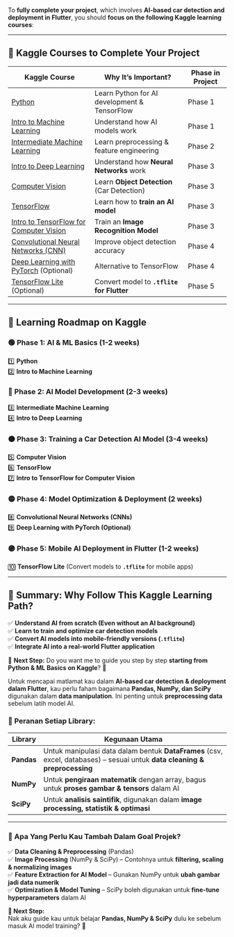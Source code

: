To **fully complete your project**, which involves **AI-based car detection and deployment in Flutter**, you should **focus on the following Kaggle learning courses**:

---

## **📌 Kaggle Courses to Complete Your Project**
| **Kaggle Course** | **Why It’s Important?** | **Phase in Project** |
|-------------------|------------------------|---------------------|
| [Python](https://www.kaggle.com/learn/python) | Learn Python for AI development & TensorFlow | Phase 1 |
| [Intro to Machine Learning](https://www.kaggle.com/learn/intro-to-machine-learning) | Understand how AI models work | Phase 1 |
| [Intermediate Machine Learning](https://www.kaggle.com/learn/intermediate-machine-learning) | Learn preprocessing & feature engineering | Phase 2 |
| [Intro to Deep Learning](https://www.kaggle.com/learn/intro-to-deep-learning) | Understand how **Neural Networks** work | Phase 3 |
| [Computer Vision](https://www.kaggle.com/learn/computer-vision) | Learn **Object Detection** (Car Detection) | Phase 3 |
| [TensorFlow](https://www.kaggle.com/learn/intro-to-tensorflow) | Learn how to **train an AI model** | Phase 3 |
| [Intro to TensorFlow for Computer Vision](https://www.kaggle.com/learn/intro-to-tensorflow-for-computer-vision) | Train an **Image Recognition Model** | Phase 3 |
| [Convolutional Neural Networks (CNN)](https://www.kaggle.com/learn/convolutional-neural-networks) | Improve object detection accuracy | Phase 4 |
| [Deep Learning with PyTorch](https://www.kaggle.com/learn/deep-learning) (Optional) | Alternative to TensorFlow | Phase 4 |
| [TensorFlow Lite](https://www.kaggle.com/learn/tensorflow-lite) (Optional) | Convert model to **`.tflite` for Flutter** | Phase 5 |

---

## **📌 Learning Roadmap on Kaggle**
### **🟢 Phase 1: AI & ML Basics (1-2 weeks)**
1️⃣ **Python**  
2️⃣ **Intro to Machine Learning**  

### **🔵 Phase 2: AI Model Development (2-3 weeks)**
3️⃣ **Intermediate Machine Learning**  
4️⃣ **Intro to Deep Learning**  

### **🟠 Phase 3: Training a Car Detection AI Model (3-4 weeks)**
5️⃣ **Computer Vision**  
6️⃣ **TensorFlow**  
7️⃣ **Intro to TensorFlow for Computer Vision**  

### **🟡 Phase 4: Model Optimization & Deployment (2 weeks)**
8️⃣ **Convolutional Neural Networks (CNNs)**  
9️⃣ **Deep Learning with PyTorch (Optional)**  

### **🟣 Phase 5: Mobile AI Deployment in Flutter (1-2 weeks)**
🔟 **TensorFlow Lite** (Convert models to **`.tflite`** for mobile apps)  

---

## **📌 Summary: Why Follow This Kaggle Learning Path?**
✅ **Understand AI from scratch (Even without an AI background)**  
✅ **Learn to train and optimize car detection models**  
✅ **Convert AI models into mobile-friendly versions (`.tflite`)**  
✅ **Integrate AI into a real-world Flutter application**  

🚀 **Next Step:**
Do you want me to guide you step by step **starting from Python & ML Basics on Kaggle**? 🎯


Untuk mencapai matlamat kau dalam **AI-based car detection & deployment dalam Flutter**, kau perlu faham bagaimana **Pandas, NumPy, dan SciPy** digunakan dalam **data manipulation**. Ini penting untuk **preprocessing data** sebelum latih model AI.  

### **🔹 Peranan Setiap Library:**
| **Library** | **Kegunaan Utama** |
|------------|----------------|
| **Pandas** | Untuk manipulasi data dalam bentuk **DataFrames** (csv, excel, databases) – sesuai untuk **data cleaning & preprocessing** |
| **NumPy** | Untuk **pengiraan matematik** dengan array, bagus untuk **proses gambar & tensors** dalam AI |
| **SciPy** | Untuk **analisis saintifik**, digunakan dalam **image processing, statistik & optimasi** |

---

### **📌 Apa Yang Perlu Kau Tambah Dalam Goal Projek?**
✅ **Data Cleaning & Preprocessing** (Pandas)  
✅ **Image Processing** (NumPy & SciPy) – Contohnya untuk **filtering, scaling & normalizing images**  
✅ **Feature Extraction for AI Model** – Gunakan NumPy untuk **ubah gambar jadi data numerik**  
✅ **Optimization & Model Tuning** – SciPy boleh digunakan untuk **fine-tune hyperparameters** dalam AI  

**📢 Next Step:**  
Nak aku guide kau untuk belajar **Pandas, NumPy & SciPy** dulu ke sebelum masuk AI model training? 🚀